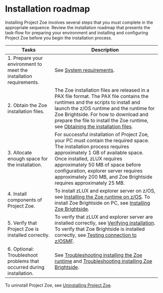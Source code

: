 # Installation roadmap

Installing Project Zoe involves several steps that you must complete in the appropriate sequence. Review the installation roadmap that presents the task-flow for preparing your environment and installing and configuring Project Zoe before you begin the installation process.

| Tasks | Description
| --- | ---
| 1. Prepare your environment to meet the installation requirements. | See [System requirements](planinstall.md).
| 2. Obtain the Zoe installation files. | The Zoe installation files are released in a PAX file format. The PAX file contains the runtimes and the scripts to install and launch the z/OS runtime and the runtime for Zoe Brightside.  For how to download and prepare the file to install the Zoe runtime, see [Obtaining the installation files](zoegettingstarted.md).
| 3. Allocate enough space for the installation. | For successful installation of Project Zoe, your PC must contain the required space. The installation process requires approximately 1 GB of available space. Once installed, zLUX requires approximately 50 MB of space before configuration, explorer server requires approximately 200 MB, and Zoe Brightside requires approximately 25 MB.
| 4. Install components of Project Zoe. | To install zLUX and explorer server on z/OS, see [Installing the Zoe runtime on z/OS](zoeinstall.md). To install Zoe Brightside on PC, see [Installing Zoe Brightside](cli-installcli.md).
| 5. Verify that Project Zoe is installed correctly. | To verify that zLUX and explorer server are installed correctly, see [Verifying installation](verify.md). To verify that Zoe Brightside is installed correctly, see [Testing connection to z/OSMF](cli-validateInstallation.md).
| 6. Optional: Troubleshoot problems that occurred during installation. | See  [Troubleshooting installing the Zoe runtime](zoeinstalltroubleshoot.md) and [Troubleshooting installing Zoe Brightside](cli-troubleshootinginstallingcli.md).

To uninstall Project Zoe, see [Uninstalling Project Zoe](uninstall.md).
